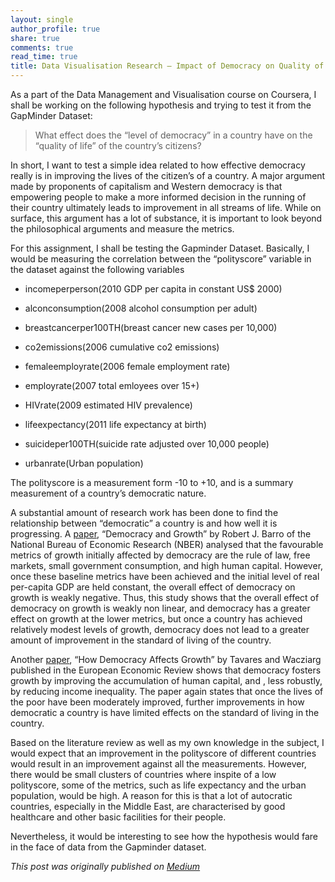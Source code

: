 ```yaml
---
layout: single 
author_profile: true
share: true 
comments: true
read_time: true
title: Data Visualisation Research — Impact of Democracy on Quality of Life Metrics
---  
```


As a part of the Data Management and Visualisation course on Coursera, I shall be working on the following hypothesis and trying to test it from the GapMinder Dataset:

> What effect does the “level of democracy” in a country have on the “quality of life” of the country’s citizens?

In short, I want to test a simple idea related to how effective democracy really is in improving the lives of the citizen’s of a country. A major argument made by proponents of capitalism and Western democracy is that empowering people to make a more informed decision in the running of their country ultimately leads to improvement in all streams of life. While on surface, this argument has a lot of substance, it is important to look beyond the philosophical arguments and measure the metrics.

For this assignment, I shall be testing the Gapminder Dataset. Basically, I would be measuring the correlation between the “polityscore” variable in the dataset against the following variables

* incomeperperson(2010 GDP per capita in constant US$ 2000) 

* alconconsumption(2008 alcohol consumption per adult) 

* breastcancerper100TH(breast cancer new cases per 10,000)

* co2emissions(2006 cumulative co2 emissions)

* femaleemployrate(2006 female employment rate) 

* employrate(2007 total emloyees over 15+) 

* HIVrate(2009 estimated HIV prevalence) 

* lifeexpectancy(2011 life expectancy at birth)

* suicideper100TH(suicide rate adjusted over 10,000 people)

* urbanrate(Urban population)

The polityscore is a measurement form -10 to +10, and is a summary measurement of a country’s democratic nature.

A substantial amount of research work has been done to find the relationship between “democratic” a country is and how well it is progressing. A [paper](http://www.nber.org/papers/w4909.pdf), “Democracy and Growth” by Robert J. Barro of the National Bureau of Economic Research (NBER) analysed that the favourable metrics of growth initially affected by democracy are the rule of law, free markets, small government consumption, and high human capital. However, once these baseline metrics have been achieved and the initial level of real per-capita GDP are held constant, the overall effect of democracy on growth is weakly negative. Thus, this study shows that the overall effect of democracy on growth is weakly non linear, and democracy has a greater effect on growth at the lower metrics, but once a country has achieved relatively modest levels of growth, democracy does not lead to a greater amount of improvement in the standard of living of the country.

Another [paper](http://www.sciencedirect.com/science/article/pii/S0014292100000933), “How Democracy Affects Growth” by Tavares and Wacziarg published in the European Economic Review shows that democracy fosters growth by improving the accumulation of human capital, and , less robustly, by reducing income inequality. The paper again states that once the lives of the poor have been moderately improved, further improvements in how democratic a country is have limited effects on the standard of living in the country.

Based on the literature review as well as my own knowledge in the subject, I would expect that an improvement in the polityscore of different countries would result in an improvement against all the measurements. However, there would be small clusters of countries where inspite of a low polityscore, some of the metrics, such as life expectancy and the urban population, would be high. A reason for this is that a lot of autocratic countries, especially in the Middle East, are characterised by good healthcare and other basic facilities for their people.

Nevertheless, it would be interesting to see how the hypothesis would fare in the face of data from the Gapminder dataset.

*This post was originally published on [Medium](https://medium.com/@ottoman91/data-visualisation-research-impact-of-democracy-on-quality-of-life-metrics-e506397a7b8f)*

